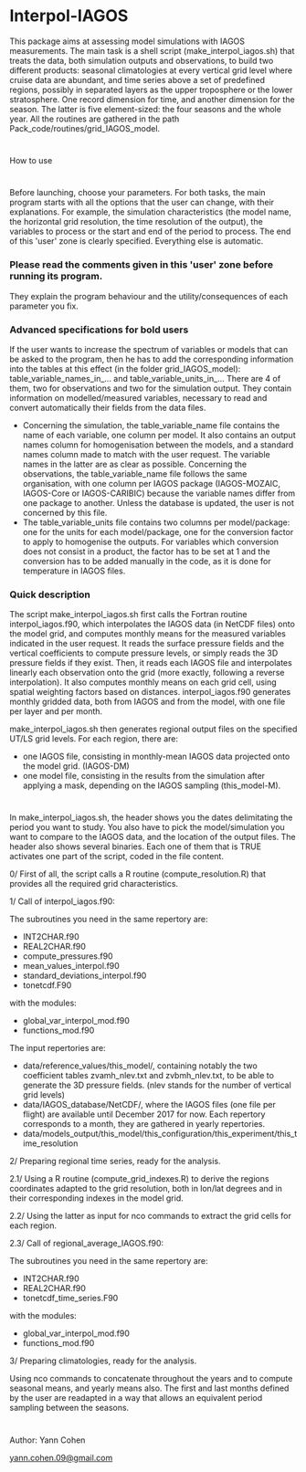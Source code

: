 # Interpol-IAGOS
This package aims at assessing model simulations with IAGOS measurements.
The main task is a shell script (make_interpol_iagos.sh)
that treats the data, both simulation outputs and observations, to build two different products:
seasonal climatologies at every vertical grid level where cruise data are abundant,
and time series above a set of predefined regions, possibly in separated layers
as the upper troposphere or the lower stratosphere. One record dimension for time, and another dimension
for the season. The latter is five element-sized: the four seasons and the whole year.
All the routines are gathered in the path Pack_code/routines/grid_IAGOS_model.
#
How to use
#
Before launching, choose your parameters. 
For both tasks, the main program starts with all the options that the user can change, with their explanations.
For example, the simulation characteristics (the model name, the horizontal grid resolution,
the time resolution of the output), the variables to process or the start and end of the period to process.
The end of this 'user' zone is clearly specified. Everything else is automatic.
### Please read the comments given in this 'user' zone before running its program. ### 
They explain the program behaviour and the utility/consequences of each parameter you fix.

### Advanced specifications for bold users ###
If the user wants to increase the spectrum of variables or models that can be asked to the program,
then he has to add the corresponding information into the tables at this effect (in the folder grid_IAGOS_model):
table_variable_names_in_... and table_variable_units_in_...
There are 4 of them, two for observations and two for the simulation output. They contain information
on modelled/measured variables, necessary to read and convert automatically their fields from the data files.
- Concerning the simulation, the table_variable_name file contains the name of each variable, one column per model.
It also contains an output names column for homogenisation between the models, and a standard names column made to
match with the user request. The variable names in the latter are as clear as possible.
Concerning the observations, the table_variable_name file follows the same organisation, with one column per IAGOS package (IAGOS-MOZAIC, IAGOS-Core or IAGOS-CARIBIC) because the variable names differ from one package to another. Unless the database is updated, the user is not
concerned by this file.
- The table_variable_units file contains two columns per model/package: one for the units for each model/package,
one for the conversion factor to apply to homogenise the outputs. For variables which conversion does not consist in a product,
 the factor has to be set at 1 and the conversion has to be added manually in the code, as it is done for temperature in IAGOS files.

### Quick description

The script make_interpol_iagos.sh first calls the Fortran routine interpol_iagos.f90,
which interpolates the IAGOS data (in NetCDF files) onto the model grid,
and computes monthly means for the measured variables indicated in the user request.
It reads the surface pressure fields and the vertical coefficients to compute pressure levels, or simply reads the 3D pressure fields if they exist.
Then, it reads each IAGOS file and interpolates linearly each observation onto the grid (more exactly, following a reverse interpolation).
It also computes monthly means on each grid cell, using spatial weighting factors based on distances.
interpol_iagos.f90 generates monthly gridded data, both from IAGOS and from the model, with one file
per layer and per month.

make_interpol_iagos.sh then generates regional output files on the specified UT/LS
grid levels. For each region, there are:
- one IAGOS file, consisting in monthly-mean IAGOS data projected
onto the model grid. (IAGOS-DM)
- one model file, consisting in the results from the simulation after applying a mask, depending on the IAGOS sampling (this_model-M).
#
In make_interpol_iagos.sh, the header shows you the dates delimitating
the period you want to study. You also have to pick the model/simulation you
want to compare to the IAGOS data, and the location of the output
files. The header also shows several binaries. Each one of them
that is TRUE activates one part of the script, coded in the file content.

0/ First of all, the script calls a R routine (compute_resolution.R) that provides all the required grid characteristics.

1/ Call of interpol_iagos.f90:

The subroutines you need in the same repertory are:
- INT2CHAR.f90
- REAL2CHAR.f90
- compute_pressures.f90
- mean_values_interpol.f90
- standard_deviations_interpol.f90
- tonetcdf.F90

with the modules:
- global_var_interpol_mod.f90
- functions_mod.f90

The input repertories are:
- data/reference_values/this_model/, containing notably the two coefficient tables 
zvamh_nlev.txt and zvbmh_nlev.txt, to be able to generate the 3D pressure fields.
(nlev stands for the number of vertical grid levels)
- data/IAGOS_database/NetCDF/, where the IAGOS files (one file per flight)
are available until December 2017 for now.
Each repertory corresponds to a month, they are gathered in yearly repertories.
- data/models_output/this_model/this_configuration/this_experiment/this_time_resolution

2/ Preparing regional time series, ready for the analysis.

2.1/ Using a R routine (compute_grid_indexes.R) to derive the regions coordinates adapted to the grid resolution, both
in lon/lat degrees and in their corresponding indexes in the model grid.

2.2/ Using the latter as input for nco commands to extract the grid cells for each region.

2.3/ Call of regional_average_IAGOS.f90:

The subroutines you need in the same repertory are:
- INT2CHAR.f90
- REAL2CHAR.f90
- tonetcdf_time_series.F90

with the modules:
- global_var_interpol_mod.f90
- functions_mod.f90

3/ Preparing climatologies, ready for the analysis.

Using nco commands to concatenate throughout the years and to compute seasonal means,
and yearly means also. The first and last months defined by the user are readapted
in a way that allows an equivalent period sampling between the seasons.
#

Author: Yann Cohen

yann.cohen.09@gmail.com
